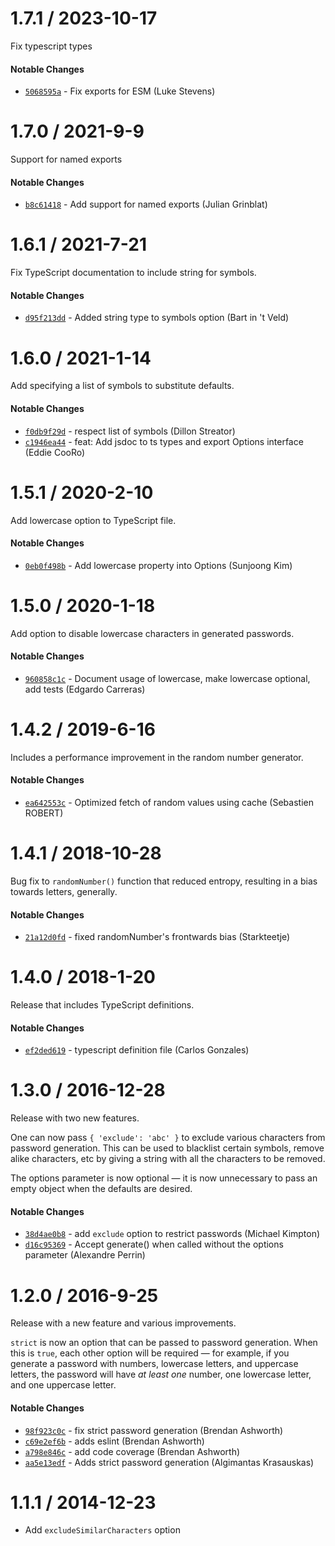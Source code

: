 # 1.7.1 / 2023-10-17
Fix typescript types

#### Notable Changes
- [`5068595a`](https://github.com/brendanashworth/generate-password/commit/5068595a) - Fix exports for ESM (Luke Stevens)

# 1.7.0 / 2021-9-9
Support for named exports

#### Notable Changes
- [`b8c61418`](https://github.com/brendanashworth/generate-password/commit/b8c61418d69c8c90870250ef7562f34cdbe5e749) - Add support for named exports (Julian Grinblat)

# 1.6.1 / 2021-7-21
Fix TypeScript documentation to include string for symbols.

#### Notable Changes
- [`d95f213dd`](https://github.com/brendanashworth/generate-password/commit/d95f213dd27a397f9e1db6f44f180421cef09eb1) -  Added string type to symbols option (Bart in 't Veld)

# 1.6.0 / 2021-1-14
Add specifying a list of symbols to substitute defaults.

#### Notable Changes
- [`f0db9f29d`](https://github.com/brendanashworth/generate-password/commit/f0db9f29d932162a6cb2d24e98297d987c1ae6d9) -  respect list of symbols (Dillon Streator)
- [`c1946ea44`](https://github.com/brendanashworth/generate-password/commit/c1946ea444cb632d9b507615312dfa08ef908902) -  feat: Add jsdoc to ts types and export Options interface (Eddie CooRo)

# 1.5.1 / 2020-2-10
Add lowercase option to TypeScript file.

#### Notable Changes
- [`0eb0f498b`](https://github.com/brendanashworth/generate-password/commit/0eb0f498be34d98c72dd78d4423f9980ca83878a) - Add lowercase property into Options (Sunjoong Kim)

# 1.5.0 / 2020-1-18
Add option to disable lowercase characters in generated passwords.

#### Notable Changes
- [`960858c1c`](https://github.com/brendanashworth/generate-password/commit/960858c1cc7784b259c7d403ab5e26da7f5f32c0) - Document usage of lowercase, make lowercase optional, add tests (Edgardo Carreras)

# 1.4.2 / 2019-6-16
Includes a performance improvement in the random number generator.

#### Notable Changes
- [`ea642553c`](https://github.com/brendanashworth/generate-password/commit/ea642553c5ba327989f36d0b0f2d4e80ff25b45a) - Optimized fetch of random values using cache (Sebastien ROBERT)

# 1.4.1 / 2018-10-28
Bug fix to `randomNumber()` function that reduced entropy, resulting in a bias towards letters, generally.

#### Notable Changes
- [`21a12d0fd`](https://github.com/brendanashworth/generate-password/commit/21a12d0fd47c1b8f63a310da052cedf29ba5c00d) - fixed randomNumber's frontwards bias (Starkteetje)

# 1.4.0 / 2018-1-20
Release that includes TypeScript definitions.

#### Notable Changes
- [`ef2ded619`](https://github.com/brendanashworth/generate-password/commit/ef2ded6195ef72ee364172d1ff2c4d107ffe2821) - typescript definition file (Carlos Gonzales)

# 1.3.0 / 2016-12-28
Release with two new features.

One can now pass `{ 'exclude': 'abc' }` to exclude various characters from password
generation. This can be used to blacklist certain symbols, remove alike characters,
etc by giving a string with all the characters to be removed.

The options parameter is now optional — it is now unnecessary to pass an empty object
when the defaults are desired.

#### Notable Changes
- [`38d4ae0b8`](https://github.com/brendanashworth/generate-password/commit/38d4ae0b8d27db7f3fef897db30143aedc530f1f) - add `exclude` option to restrict passwords (Michael Kimpton)
- [`d16c95369`](https://github.com/brendanashworth/generate-password/commit/d16c9536914df599751589f6721ec506cdfbd95c) - Accept generate() when called without the options parameter (Alexandre Perrin)

# 1.2.0 / 2016-9-25
Release with a new feature and various improvements.

`strict` is now an option that can be passed to password generation. When this is `true`,
each other option will be required — for example, if you generate a password with numbers,
lowercase letters, and uppercase letters, the password will have *at least one* number, one
lowercase letter, and one uppercase letter.

#### Notable Changes
- [`98f923c0c`](https://github.com/brendanashworth/generate-password/commit/98f923c0c9af4fd7f3010b3d40c85233de437eef) - fix strict password generation (Brendan Ashworth)
- [`c69e2ef6b`](https://github.com/brendanashworth/generate-password/commit/c69e2ef6bb876ba58e6b27bc1f460d6ff18cb877) - adds eslint (Brendan Ashworth)
- [`a798e846c`](https://github.com/brendanashworth/generate-password/commit/a798e846c70210f6c88cbc062d8f1d4f8b808f8b) - add code coverage (Brendan Ashworth)
- [`aa5e13edf`](https://github.com/brendanashworth/generate-password/commit/aa5e13edfee35852fb3a31414cbf2e8fa101e257) - Adds strict password generation (Algimantas Krasauskas)

# 1.1.1 / 2014-12-23
- Add `excludeSimilarCharacters` option
